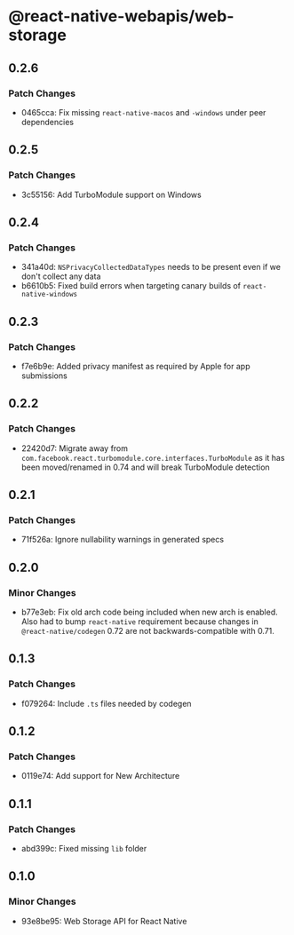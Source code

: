 # @react-native-webapis/web-storage

## 0.2.6

### Patch Changes

- 0465cca: Fix missing `react-native-macos` and `-windows` under peer
  dependencies

## 0.2.5

### Patch Changes

- 3c55156: Add TurboModule support on Windows

## 0.2.4

### Patch Changes

- 341a40d: `NSPrivacyCollectedDataTypes` needs to be present even if we don't
  collect any data
- b6610b5: Fixed build errors when targeting canary builds of
  `react-native-windows`

## 0.2.3

### Patch Changes

- f7e6b9e: Added privacy manifest as required by Apple for app submissions

## 0.2.2

### Patch Changes

- 22420d7: Migrate away from
  `com.facebook.react.turbomodule.core.interfaces.TurboModule` as it has been
  moved/renamed in 0.74 and will break TurboModule detection

## 0.2.1

### Patch Changes

- 71f526a: Ignore nullability warnings in generated specs

## 0.2.0

### Minor Changes

- b77e3eb: Fix old arch code being included when new arch is enabled. Also had
  to bump `react-native` requirement because changes in `@react-native/codegen`
  0.72 are not backwards-compatible with 0.71.

## 0.1.3

### Patch Changes

- f079264: Include `.ts` files needed by codegen

## 0.1.2

### Patch Changes

- 0119e74: Add support for New Architecture

## 0.1.1

### Patch Changes

- abd399c: Fixed missing `lib` folder

## 0.1.0

### Minor Changes

- 93e8be95: Web Storage API for React Native
